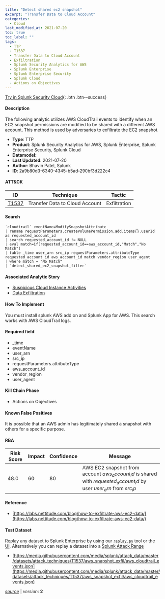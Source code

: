 ```yaml
---
title: "Detect shared ec2 snapshot"
excerpt: "Transfer Data to Cloud Account"
categories:
  - Cloud
last_modified_at: 2021-07-20
toc: true
toc_label: ""
tags:
  - TTP
  - T1537
  - Transfer Data to Cloud Account
  - Exfiltration
  - Splunk Security Analytics for AWS
  - Splunk Enterprise
  - Splunk Enterprise Security
  - Splunk Cloud
  - Actions on Objectives
---
```




[Try in Splunk Security Cloud](https://www.splunk.com/en_us/cyber-security.html){: .btn .btn--success}

#### Description

The following analytic utilizes AWS CloudTrail events to identify when an EC2 snapshot permissions are modified to be shared with a different AWS account. This method is used by adversaries to exfiltrate the EC2 snapshot.

- **Type**: TTP
- **Product**: Splunk Security Analytics for AWS, Splunk Enterprise, Splunk Enterprise Security, Splunk Cloud
- **Datamodel**: 
- **Last Updated**: 2021-07-20
- **Author**: Bhavin Patel, Splunk
- **ID**: 2a9b80d3-6340-4345-b5ad-290bf3d222c4


#### ATT&CK

| ID          | Technique   | Tactic       |
| ----------- | ----------- |--------------|
| [T1537](https://attack.mitre.org/techniques/T1537/) | Transfer Data to Cloud Account | Exfiltration |



#### Search

```
`cloudtrail` eventName=ModifySnapshotAttribute 
| rename requestParameters.createVolumePermission.add.items{}.userId as requested_account_id 
| search requested_account_id != NULL 
| eval match=if(requested_account_id==aws_account_id,"Match","No Match") 
| table _time user_arn src_ip requestParameters.attributeType requested_account_id aws_account_id match vendor_region user_agent 
| where match = "No Match" 
| `detect_shared_ec2_snapshot_filter` 
```

#### Associated Analytic Story
* [Suspicious Cloud Instance Activities](/stories/suspicious_cloud_instance_activities)
* [Data Exfiltration](/stories/data_exfiltration)


#### How To Implement
You must install splunk AWS add on and Splunk App for AWS. This search works with AWS CloudTrail logs.

#### Required field
* _time
* eventName
* user_arn
* src_ip
* requestParameters.attributeType
* aws_account_id
* vendor_region
* user_agent


#### Kill Chain Phase
* Actions on Objectives


#### Known False Positives
It is possible that an AWS admin has legitimately shared a snapshot with others for  a specific purpose.



#### RBA

| Risk Score  | Impact      | Confidence   | Message      |
| ----------- | ----------- |--------------|--------------|
| 48.0 | 60 | 80 | AWS EC2 snapshot from account $aws_account_id$ is shared with $requested_account_id$ by user $user_arn$ from $src_ip$ |



#### Reference

* [https://labs.nettitude.com/blog/how-to-exfiltrate-aws-ec2-data/](https://labs.nettitude.com/blog/how-to-exfiltrate-aws-ec2-data/)



#### Test Dataset
Replay any dataset to Splunk Enterprise by using our [`replay.py`](https://github.com/splunk/attack_data#using-replaypy) tool or the [UI](https://github.com/splunk/attack_data#using-ui).
Alternatively you can replay a dataset into a [Splunk Attack Range](https://github.com/splunk/attack_range#replay-dumps-into-attack-range-splunk-server)

* [https://media.githubusercontent.com/media/splunk/attack_data/master/datasets/attack_techniques/T1537/aws_snapshot_exfil/aws_cloudtrail_events.json](https://media.githubusercontent.com/media/splunk/attack_data/master/datasets/attack_techniques/T1537/aws_snapshot_exfil/aws_cloudtrail_events.json)



[*source*](https://github.com/splunk/security_content/tree/develop/detections/cloud/detect_shared_ec2_snapshot.yml) \| *version*: **2**